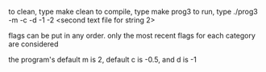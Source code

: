 to clean, type make clean
to compile, type make prog3
to run, type
./prog3 -m <value for match score> -c <value for change score> -d <value for delete score> -1 <name of txt file that includes string1> -2 <second text file for string 2>

flags can be put in any order. only the most recent flags for each category are considered

the program's default m is 2, default c is -0.5, and d is -1
